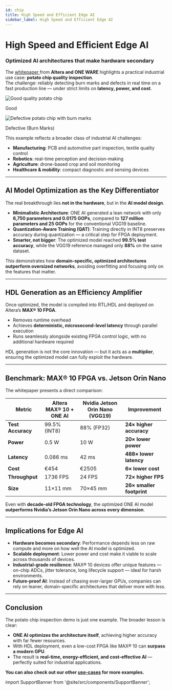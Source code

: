 ```yaml
---
id: chip
title: High Speed and Efficient Edge AI
sidebar_label: High Speed and Efficient Edge AI
---
```


# High Speed and Efficient Edge AI

### Optimized AI architectures that make hardware secondary

The <a href="https://go.altera.com/l/1090322/2025-04-18/2vvzbn" target="_blank" className="underline hover:no-underline">
              whitepaper
            </a> from **Altera and ONE WARE** highlights a practical industrial use case: **potato chip quality inspection**.  
The challenge: reliably detecting burn marks and defects in real time on a fast production line — under strict limits on **latency, power, and cost**.

<div style={{display: 'flex', justifyContent: 'center', gap: '20px', margin: '20px 0'}}>
  <div style={{textAlign: 'center'}}>
    <img src="/img/ai/one_ai_plugin/use_cases/chip/good.png" alt="Good quality potato chip" style={{height: '200px', objectFit: 'cover', borderRadius: '8px'}} />
    <p style={{marginTop: '8px', fontSize: '14px', color: '#c1c1c1ff'}}>Good</p>
  </div>
  <div style={{textAlign: 'center'}}>
    <img src="/img/ai/one_ai_plugin/use_cases/chip/defect.png" alt="Defective potato chip with burn marks" style={{height: '200px', objectFit: 'cover', borderRadius: '8px'}} />
    <p style={{marginTop: '8px', fontSize: '14px', color: '#c1c1c1ff'}}>Defective (Burn Marks)</p>
  </div>
</div>

This example reflects a broader class of industrial AI challenges:

* **Manufacturing**: PCB and automotive part inspection, textile quality control  
* **Robotics**: real-time perception and decision-making  
* **Agriculture**: drone-based crop and soil monitoring  
* **Healthcare & mobility**: compact diagnostic and sensing devices  

---

## AI Model Optimization as the Key Differentiator

The real breakthrough lies **not in the hardware**, but in the **AI model design**.

* **Minimalistic Architecture**: ONE AI generated a lean network with only **6,750 parameters and 0.0175 GOPs**, compared to **127 million parameters and 25 GOPs** for the conventional VGG19 baseline.  
* **Quantization-Aware Training (QAT)**: Training directly in INT8 preserves accuracy during quantization — a critical step for FPGA deployment.  
* **Smarter, not bigger**: The optimized model reached **99.5% test accuracy**, while the VGG19 reference managed only **88%** on the same dataset.  

This demonstrates how **domain-specific, optimized architectures outperform oversized networks**, avoiding overfitting and focusing only on the features that matter.  

---

## HDL Generation as an Efficiency Amplifier

Once optimized, the model is compiled into RTL/HDL and deployed on Altera’s **MAX® 10 FPGA**.

* Removes runtime overhead  
* Achieves **deterministic, microsecond-level latency** through parallel execution  
* Runs seamlessly alongside existing FPGA control logic, with no additional hardware required  

HDL generation is not the core innovation — but it acts as a **multiplier**, ensuring the optimized model can fully exploit the hardware.  

---

## Benchmark: MAX® 10 FPGA vs. Jetson Orin Nano

The whitepaper presents a direct comparison:

| Metric            | **Altera MAX® 10 + ONE AI** | **Nvidia Jetson Orin Nano (VGG19)** | Improvement               |
| ----------------- | --------------------------- | ----------------------------------- | ------------------------- |
| **Test Accuracy** | 99.5% (INT8)                | 88% (FP32)                          | **24× higher accuracy**   |
| **Power**         | 0.5 W                       | 10 W                                | **20× lower power**       |
| **Latency**       | 0.086 ms                    | 42 ms                               | **488× lower latency**    |
| **Cost**          | €454                        | €2505                               | **6× lower cost**         |
| **Throughput**    | 1736 FPS                    | 24 FPS                              | **72× higher FPS**        |
| **Size**          | 11×11 mm                    | 70×45 mm                            | **26× smaller footprint** |

Even with **decade-old FPGA technology**, the optimized ONE AI model **outperforms Nvidia’s Jetson Orin Nano across every dimension**.  

---

## Implications for Edge AI

* **Hardware becomes secondary**: Performance depends less on raw compute and more on how well the AI model is optimized.  
* **Scalable deployment**: Lower power and cost make it viable to scale across thousands of devices.  
* **Industrial-grade resilience**: MAX® 10 devices offer unique features — on-chip ADCs, jitter tolerance, long lifecycle support — ideal for harsh environments.  
* **Future-proof AI**: Instead of chasing ever-larger GPUs, companies can rely on leaner, domain-specific architectures that deliver more with less.  

---

## Conclusion

The potato chip inspection demo is just one example. The broader lesson is clear:

* **ONE AI optimizes the architecture itself**, achieving higher accuracy with far fewer resources.  
* With HDL deployment, even a low-cost FPGA like MAX® 10 can **surpass a modern GPU**.  
* The result is **real-time, energy-efficient, and cost-effective AI** — perfectly suited for industrial applications.  

**You can also check out our other [use-cases](/docs/one-ai/use-cases/) for more examples.**

import SupportBanner from '@site/src/components/SupportBanner';

<SupportBanner subject="ONE AI Use Cases Support" />
